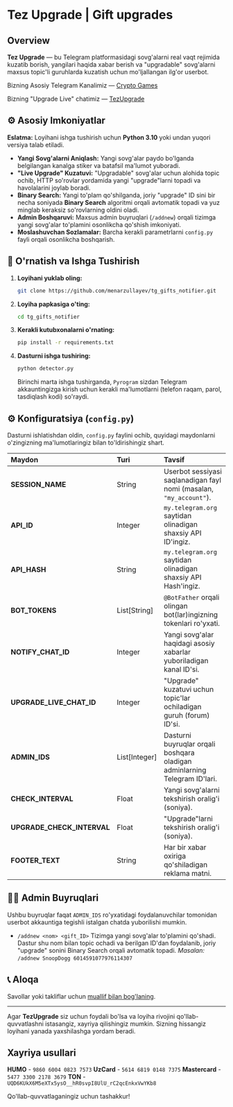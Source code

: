 # Tez Upgrade | Gift upgrades

## Overview

**Tez Upgrade** — bu Telegram platformasidagi sovg'alarni real vaqt rejimida kuzatib borish, yangilari haqida xabar berish va "upgradable" sovg'alarni maxsus topic'li guruhlarda kuzatish uchun mo'ljallangan ilg'or userbot.

Bizning Asosiy Telegram Kanalimiz — [Crypto Games](https://t.me/crypto_click_games)

Bizning "Upgrade Live" chatimiz — [TezUpgrade](https://t.me/TezUpgrade)

## ⚙️ Asosiy Imkoniyatlar

**Eslatma:** Loyihani ishga tushirish uchun **Python 3.10** yoki undan yuqori versiya talab etiladi.

  - **Yangi Sovg'alarni Aniqlash:** Yangi sovg'alar paydo bo'lganda belgilangan kanalga stiker va batafsil ma'lumot yuboradi.
  - **"Live Upgrade" Kuzatuvi:** "Upgradable" sovg'alar uchun alohida topic ochib, HTTP so'rovlar yordamida yangi "upgrade"larni topadi va havolalarini joylab boradi.
  - **Binary Search:** Yangi to'plam qo'shilganda, joriy "upgrade" ID sini bir necha soniyada **Binary Search** algoritmi orqali avtomatik topadi va yuz minglab keraksiz so'rovlarning oldini oladi.
  - **Admin Boshqaruvi:** Maxsus admin buyruqlari (`/addnew`) orqali tizimga yangi sovg'alar to'plamini osonlikcha qo'shish imkoniyati.
  - **Moslashuvchan Sozlamalar:** Barcha kerakli parametrlarni `config.py` fayli orqali osonlikcha boshqarish.

## 🚀 O'rnatish va Ishga Tushirish

1.  **Loyihani yuklab oling:**
    ```sh
    git clone https://github.com/menarzullayev/tg_gifts_notifier.git
    ```
2.  **Loyiha papkasiga o'ting:**
    ```sh
    cd tg_gifts_notifier
    ```
3.  **Kerakli kutubxonalarni o'rnating:**
    ```sh
    pip install -r requirements.txt
    ```
4.  **Dasturni ishga tushiring:**
    ```sh
    python detector.py
    ```
    Birinchi marta ishga tushirganda, `Pyrogram` sizdan Telegram akkauntingizga kirish uchun kerakli ma'lumotlarni (telefon raqam, parol, tasdiqlash kodi) so'raydi.

## ⚙️ Konfiguratsiya (`config.py`)

Dasturni ishlatishdan oldin, `config.py` faylini ochib, quyidagi maydonlarni o'zingizning ma'lumotlaringiz bilan to'ldirishingiz shart.

| Maydon | Turi | Tavsif |
| :--- | :--- | :--- |
| **SESSION\_NAME** | String | Userbot sessiyasi saqlanadigan fayl nomi (masalan, `"my_account"`). |
| **API\_ID** | Integer | `my.telegram.org` saytidan olinadigan shaxsiy API ID'ingiz. |
| **API\_HASH** | String | `my.telegram.org` saytidan olinadigan shaxsiy API Hash'ingiz. |
| **BOT\_TOKENS** | List[String] | `@BotFather` orqali olingan bot(lar)ingizning tokenlari ro'yxati. |
| **NOTIFY\_CHAT\_ID** | Integer | Yangi sovg'alar haqidagi asosiy xabarlar yuboriladigan kanal ID'si. |
| **UPGRADE\_LIVE\_CHAT\_ID** | Integer | "Upgrade" kuzatuvi uchun topic'lar ochiladigan guruh (forum) ID'si. |
| **ADMIN\_IDS** | List[Integer] | Dasturni buyruqlar orqali boshqara oladigan adminlarning Telegram ID'lari. |
| **CHECK\_INTERVAL** | Float | Yangi sovg'alarni tekshirish oralig'i (soniya). |
| **UPGRADE\_CHECK\_INTERVAL**| Float | "Upgrade"larni tekshirish oralig'i (soniya). |
| **FOOTER\_TEXT** | String | Har bir xabar oxiriga qo'shiladigan reklama matni. |

## 👨‍💻 Admin Buyruqlari

Ushbu buyruqlar faqat `ADMIN_IDS` ro'yxatidagi foydalanuvchilar tomonidan userbot akkauntiga tegishli istalgan chatda yuborilishi mumkin.

  - `/addnew <nom> <gift_ID>`
    Tizimga yangi sovg'alar to'plamini qo'shadi. Dastur shu nom bilan topic ochadi va berilgan ID'dan foydalanib, joriy "upgrade" sonini Binary Search orqali avtomatik topadi.
    *Masalan:* `/addnew SnoopDogg 6014591077976114307`

## 📞 Aloqa

Savollar yoki takliflar uchun [muallif bilan bog'laning](https://t.me/menarzullayev/).

-----

Agar **TezUpgrade** siz uchun foydali bo'lsa va loyiha rivojini qo'llab-quvvatlashni istasangiz, xayriya qilishingiz mumkin. Sizning hissangiz loyihani yanada yaxshilashga yordam beradi.

## Xayriya usullari
  **HUMO** - `9860 6004 0823 7573`
  **UzCard** - `5614 6819 0148 7375`
  **Mastercard** - `5477 3300 2178 3679`
  **TON** - `UQD6KUkX6M5eXTx5ysO__hR0svpI8UlU_rC2qcEnkxVwYKb8`

Qo'llab-quvvatlaganingiz uchun tashakkur\!
